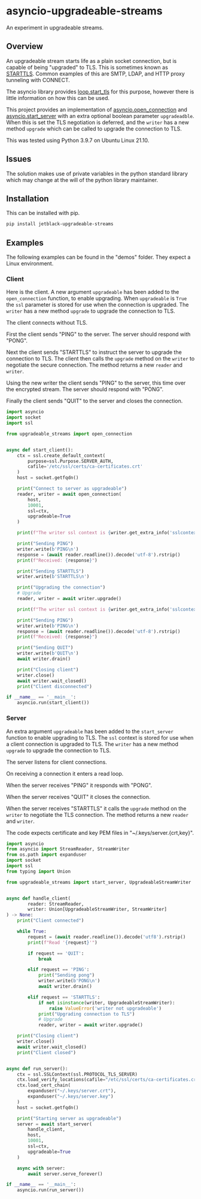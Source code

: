 # asyncio-upgradeable-streams

An experiment in upgradeable streams.

## Overview

An upgradeable stream starts life as a plain socket connection, but is capable
of being "upgraded" to TLS. This is sometimes known as [STARTTLS](https://en.wikipedia.org/wiki/Opportunistic_TLS). Common examples of this are
SMTP, LDAP, and HTTP proxy tunneling with CONNECT.

The asyncio library provides
[loop.start_tls](https://docs.python.org/3/library/asyncio-eventloop.html#asyncio.loop.start_tls)
for this purpose, however there is little information on how this can be used.

This project provides an implementation of
[asyncio.open_connection](https://docs.python.org/3/library/asyncio-stream.html#asyncio.open_connection)
and [asyncio.start_server](https://docs.python.org/3/library/asyncio-stream.html#asyncio.start_server)
with an extra optional boolean parameter `upgradeadble`. When this is set the
TLS negotiation is deferred, and the `writer` has a new method `upgrade` which
can be called to upgrade the connection to TLS.

This was tested using Python 3.9.7 on Ubuntu Linux 21.10.

## Issues

The solution makes use of private variables in the python standard library which
may change at the will of the python library maintainer.

## Installation

This can be installed with pip.

```bash
pip install jetblack-upgradeable-streams
```

## Examples

The following examples can be found in the "demos" folder. They expect a Linux
environment.

### Client

Here is the client. A new argument `upgradeable` has been added to the
`open_connection` function, to enable upgrading. When `upgradeable` is `True`
the `ssl` parameter is stored for use when the connection is upgraded.
The `writer` has a new method `upgrade` to upgrade the connection to TLS.

The client connects without TLS.

First the client sends "PING" to the server. The server should respond
with "PONG".

Next the client sends "STARTTLS" to instruct the server to upgrade the
connection to TLS. The client then calls the `upgrade` method on the `writer` to
negotiate the secure connection. The method returns a new `reader` and `writer`.

Using the new writer the client sends "PING" to the server, this time over the
encrypted stream. The server should respond with "PONG".

Finally the client sends "QUIT" to the server and closes the connection.

```python
import asyncio
import socket
import ssl

from upgradeable_streams import open_connection


async def start_client():
    ctx = ssl.create_default_context(
        purpose=ssl.Purpose.SERVER_AUTH,
        cafile='/etc/ssl/certs/ca-certificates.crt'
    )
    host = socket.getfqdn()

    print("Connect to server as upgradeable")
    reader, writer = await open_connection(
        host,
        10001,
        ssl=ctx,
        upgradeable=True
    )

    print(f"The writer ssl context is {writer.get_extra_info('sslcontext')}")

    print("Sending PING")
    writer.write(b'PING\n')
    response = (await reader.readline()).decode('utf-8').rstrip()
    print(f"Received: {response}")

    print("Sending STARTTLS")
    writer.write(b'STARTTLS\n')

    print("Upgrading the connection")
    # Upgrade
    reader, writer = await writer.upgrade()

    print(f"The writer ssl context is {writer.get_extra_info('sslcontext')}")

    print("Sending PING")
    writer.write(b'PING\n')
    response = (await reader.readline()).decode('utf-8').rstrip()
    print(f"Received: {response}")

    print("Sending QUIT")
    writer.write(b'QUIT\n')
    await writer.drain()

    print("Closing client")
    writer.close()
    await writer.wait_closed()
    print("Client disconnected")

if __name__ == '__main__':
    asyncio.run(start_client())
```

### Server

An extra argument `upgradeable` has been added to the `start_server` function
to enable upgrading to TLS. The `ssl` context is stored for use when a client
connection is upgraded to TLS.
The `writer` has a new method `upgrade` to upgrade the connection to TLS.

The server listens for client connections.

On receiving a connection it enters a read loop.

When the server receives "PING" it responds with "PONG".

When the server receives "QUIT" it closes the connection.

When the server receives "STARTTLS" it calls the `upgrade` method on the `writer`
to negotiate the TLS connection. The method returns a new `reader` and `writer`.

The code expects certificate and key PEM files in "~/.keys/server.{crt,key}".

```python
import asyncio
from asyncio import StreamReader, StreamWriter
from os.path import expanduser
import socket
import ssl
from typing import Union

from upgradeable_streams import start_server, UpgradeableStreamWriter


async def handle_client(
        reader: StreamReader,
        writer: Union[UpgradeableStreamWriter, StreamWriter]
) -> None:
    print("Client connected")

    while True:
        request = (await reader.readline()).decode('utf8').rstrip()
        print(f"Read '{request}'")

        if request == 'QUIT':
            break

        elif request == 'PING':
            print("Sending pong")
            writer.write(b'PONG\n')
            await writer.drain()

        elif request == 'STARTTLS':
            if not isinstance(writer, UpgradeableStreamWriter):
                raise ValueError('writer not upgradeable')
            print("Upgrading connection to TLS")
            # Upgrade
            reader, writer = await writer.upgrade()

    print("Closing client")
    writer.close()
    await writer.wait_closed()
    print("Client closed")


async def run_server():
    ctx = ssl.SSLContext(ssl.PROTOCOL_TLS_SERVER)
    ctx.load_verify_locations(cafile="/etc/ssl/certs/ca-certificates.crt")
    ctx.load_cert_chain(
        expanduser("~/.keys/server.crt"),
        expanduser("~/.keys/server.key")
    )
    host = socket.getfqdn()

    print("Starting server as upgradeable")
    server = await start_server(
        handle_client,
        host,
        10001,
        ssl=ctx,
        upgradeable=True
    )

    async with server:
        await server.serve_forever()

if __name__ == '__main__':
    asyncio.run(run_server())
```
